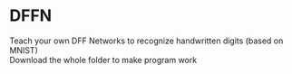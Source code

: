 # DFFN
Teach your own DFF Networks to recognize handwritten digits (based on MNIST)  
Download the whole folder to make program work
